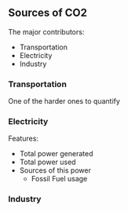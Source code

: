 ## Sources of CO2

The major contributors:

-   Transportation
-   Electricity
-   Industry

### Transportation

One of the harder ones to quantify

### Electricity

Features:

-   Total power generated
-   Total power used
-   Sources of this power
    -   Fossil Fuel usage

### Industry
